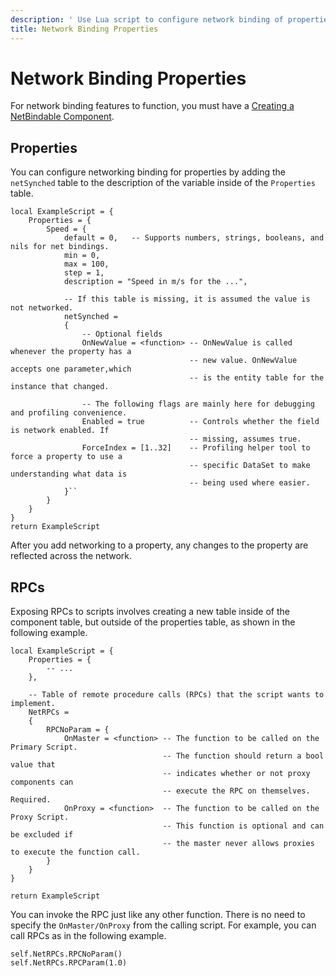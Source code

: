```yaml
---
description: ' Use Lua script to configure network binding of properties in &ALYlong;. '
title: Network Binding Properties
---
```

# Network Binding Properties<a name="lua-script-networking-binding"></a>

For network binding features to function, you must have a [Creating a NetBindable Component](network-replicas-binding.md)\.

## Properties<a name="lua-script-networking-binding-properties"></a>

You can configure networking binding for properties by adding the `netSynched` table to the description of the variable inside of the `Properties` table\.

```
local ExampleScript = {
    Properties = {
        Speed = {
            default = 0,   -- Supports numbers, strings, booleans, and nils for net bindings.
            min = 0,
            max = 100,
            step = 1,
            description = "Speed in m/s for the ...",
 
            -- If this table is missing, it is assumed the value is not networked.
            netSynched =
            {
                -- Optional fields
                OnNewValue = <function> -- OnNewValue is called whenever the property has a
                                        -- new value. OnNewValue accepts one parameter,which
                                        -- is the entity table for the instance that changed.
 
                -- The following flags are mainly here for debugging and profiling convenience.
                Enabled = true          -- Controls whether the field is network enabled. If 
                                        -- missing, assumes true.
                ForceIndex = [1..32]    -- Profiling helper tool to force a property to use a
                                        -- specific DataSet to make understanding what data is 
                                        -- being used where easier.
            }``
        }
    }
}
return ExampleScript
```

After you add networking to a property, any changes to the property are reflected across the network\.

## RPCs<a name="lua-script-networking-binding-rpcs"></a>

Exposing RPCs to scripts involves creating a new table inside of the component table, but outside of the properties table, as shown in the following example\.

```
local ExampleScript = {
    Properties = {
        -- ...
    },
  
    -- Table of remote procedure calls (RPCs) that the script wants to implement.
    NetRPCs =
    {
        RPCNoParam = {
            OnMaster = <function> -- The function to be called on the Primary Script.
                                  -- The function should return a bool value that 
                                  -- indicates whether or not proxy components can 
                                  -- execute the RPC on themselves. Required.
            OnProxy = <function>  -- The function to be called on the Proxy Script. 
                                  -- This function is optional and can be excluded if 
                                  -- the master never allows proxies to execute the function call.
        }
    }
}
 
return ExampleScript
```

You can invoke the RPC just like any other function\. There is no need to specify the `OnMaster/OnProxy` from the calling script\. For example, you can call RPCs as in the following example\.

```
self.NetRPCs.RPCNoParam()
self.NetRPCs.RPCParam(1.0)
```